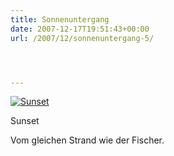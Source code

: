 ```yaml
---
title: Sonnenuntergang
date: 2007-12-17T19:51:43+00:00
url: /2007/12/sonnenuntergang-5/




---
```

<div class="flickr">
  <a href="http://www.flickr.com/photos/schreibblogade/2114350563/" title="Sunset"><img src="//farm3.static.flickr.com/2048/2114350563_276dbe2ca5.jpg" alt="Sunset" /></a></p>

  <p>
    Sunset
  </p>
</div>

Vom gleichen Strand wie der Fischer.
